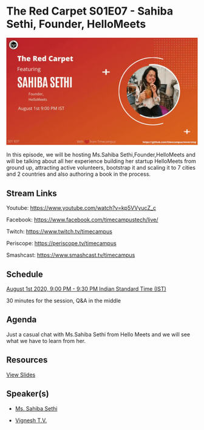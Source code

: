# The Red Carpet S01E07 - Sahiba Sethi, Founder, HelloMeets

[![alt text](TRC-S01E07.gif "Watch/Subscribe to the video")](https://www.youtube.com/watch?v=kp5VVyucZ_c)

In this episode, we will be hosting Ms.Sahiba Sethi,Founder,HelloMeets and will be talking about all her experience building her startup HelloMeets from ground up, attracting active volunteers, bootstrap it and scaling it to 7 cities and 2 countries and also authoring a book in the process.

## Stream Links

Youtube: https://www.youtube.com/watch?v=kp5VVyucZ_c

Facebook: https://www.facebook.com/timecampustech/live/

Twitch: https://www.twitch.tv/timecampus


Periscope: https://periscope.tv/timecampus

Smashcast: https://www.smashcast.tv/timecampus

## Schedule

[August 1st 2020, 9:00 PM - 9:30 PM Indian Standard Time (IST)](https://calendar.google.com/event?action=TEMPLATE&tmeid=MGYyc21paWF1ZTl0Y2JjM2IzN2tkY3FsYWlfMjAyMDA4MDFUMTUzMDAwWiB0aW1lY2FtcHVzLmNvbV8zaHE0cHRrczBsZTJybmQwajAxbzYwMTRhZ0Bn&tmsrc=timecampus.com_3hq4ptks0le2rnd0j01o6014ag%40group.calendar.google.com)

30 minutes for the session, Q&A in the middle

## Agenda

Just a casual chat with Ms.Sahiba Sethi from Hello Meets and we will see what we have to learn from her.

## Resources

[View Slides](https://docs.google.com/presentation/d/1-5DYZt3RWCrf4yYsyiXFA0m9IjOxBkHg3q3dSjPqRt0/edit?usp=sharing)

## Speaker(s)

- [Ms. Sahiba Sethi](https://www.linkedin.com/in/sahibasethifounderhellomeets/)

- [Vignesh T.V.](http://tvvignesh.com/)